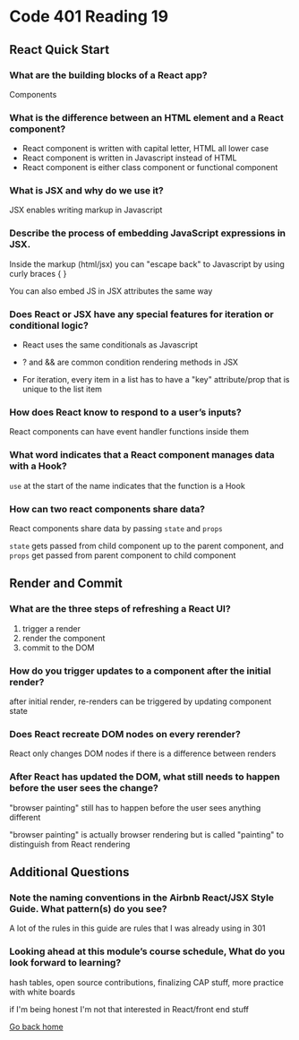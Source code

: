 # Code 401 Reading 19

## React Quick Start

### What are the building blocks of a React app?

Components

### What is the difference between an HTML element and a React component?

- React component is written with capital letter, HTML all lower case
- React component is written in Javascript instead of HTML
- React component is either class component or functional component

### What is JSX and why do we use it?

JSX enables writing markup in Javascript

### Describe the process of embedding JavaScript expressions in JSX.

Inside the markup (html/jsx) you can "escape back" to Javascript by using curly braces { }

You can also embed JS in JSX attributes the same way

### Does React or JSX have any special features for iteration or conditional logic?

- React uses the same conditionals as Javascript
- ? and && are common condition rendering methods in JSX

- For iteration, every item in a list has to have a "key" attribute/prop that is unique to the list item

### How does React know to respond to a user’s inputs?

React components can have event handler functions inside them

### What word indicates that a React component manages data with a Hook?

`use` at the start of the name indicates that the function is a Hook

### How can two react components share data?

React components share data by passing `state` and `props`

`state` gets passed from child component up to the parent component, and `props` get passed from parent component to child component

## Render and Commit

### What are the three steps of refreshing a React UI?

1. trigger a render
2. render the component
3. commit to the DOM

### How do you trigger updates to a component after the initial render?

after initial render, re-renders can be triggered by updating component state

### Does React recreate DOM nodes on every rerender?

React only changes DOM nodes if there is a difference between renders

### After React has updated the DOM, what still needs to happen before the user sees the change?

"browser painting" still has to happen before the user sees anything different

"browser painting" is actually browser rendering but is called "painting" to distinguish from React rendering

## Additional Questions

### Note the naming conventions in the Airbnb React/JSX Style Guide. What pattern(s) do you see?

A lot of the rules in this guide are rules that I was already using in 301

### Looking ahead at this module’s course schedule, What do you look forward to learning?

hash tables, open source contributions, finalizing CAP stuff, more practice with white boards

if I'm being honest I'm not that interested in React/front end stuff

[Go back home](/../reading-notes/)
